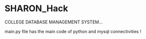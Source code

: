 # SHARON_Hack
COLLEGE DATABASE MANAGEMENT SYSTEM...


main.py file has the main code of python and mysql connectivities !
